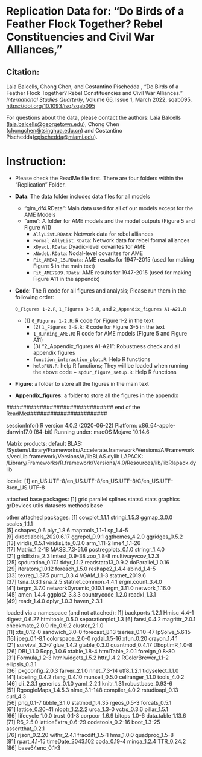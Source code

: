 # Replication Data for: “Do Birds of a Feather Flock Together? Rebel Constituencies and Civil War Alliances,” 


## Citation: 

Laia Balcells, Chong Chen, and Costantino Pischedda , “Do Birds of a Feather Flock Together? Rebel Constituencies and Civil War Alliances.” *International Studies Quarterly*, Volume 66, Issue 1, March 2022, sqab095, https://doi.org/10.1093/isq/sqab095


For questions about the data, please contact the authors: Laia Balcells (laia.balcells@georgetown.edu), Chong Chen (chongchen@tsinghua.edu.cn) and Costantino Pischedda(cpischedda@miami.edu).


# Instruction: 

- Please check the ReadMe file first. There are four folders within the “Replication” Folder.



- **Data**:  The data folder includes data files for all models
   + “glm_df4.RData”:  Main data used for all of our models except for the AME Models
   + “ame”: A folder for AME models and the model outputs (Figure 5 and Figure A11)
		+ ``AllyList.RData``: Network data  for rebel alliances 
		+ ``Formal_AllyList.RData``: Network data  for rebel formal alliances 
		+ ``xDyadL.RData``: Dyadic-level covarites for AME
		+ ``xNodeL.RData``: Nodal-level  covarites for AME
		+ ``Fit_AME47_15.RData``: AME results for 1947-2015 (used for making Figure 5 in the main text)
		+ ``Fit_AME7909.RData``: AME results for 1947-2015 (used for making Figure A11 in the appendix)


- **Code**: The R code for all figures and analysis; Please run them in the following order: 

	``0_Figures 1-2.R``, ``1_Figures 3-5.R``, and ``2_Appendix_figures A1-A21.R``

	- (1) ``0_Figures 1-2.R``: R code for Figure 1-2 in the text
        - (2) ``1_Figures 3-5.R``: R code for Figure 3-5 in the text
		+ ``1_Running_AME.R``: R code for AME models (Figure 5 and Figure A11)
        - (3) “2_Appendix_figures A1-A21”: Robustness check and all appendix figures
		+ ``function_interaction_plot.R``:  Help R functions
		+ ``helpFUN.R``: help R functions; They will be loaded when running the above code
                      + ``spdur_figure_setup.R``: Help R functions

- **Figure**:  a folder to store all the figures in the main text

- **Appendix_figures**: a folder to store all the figures in the appendix






################################ end of the ReadMe########################


sessionInfo()
R version 4.0.2 (2020-06-22)
Platform: x86_64-apple-darwin17.0 (64-bit)
Running under: macOS Mojave 10.14.6

Matrix products: default
BLAS:   /System/Library/Frameworks/Accelerate.framework/Versions/A/Frameworks/vecLib.framework/Versions/A/libBLAS.dylib
LAPACK: /Library/Frameworks/R.framework/Versions/4.0/Resources/lib/libRlapack.dylib

locale:
[1] en_US.UTF-8/en_US.UTF-8/en_US.UTF-8/C/en_US.UTF-8/en_US.UTF-8

attached base packages:
 [1] grid      parallel  splines   stats4    stats     graphics  grDevices utils     datasets  methods   base     

other attached packages:
 [1] cowplot_1.1.1          stringi_1.5.3          ggmap_3.0.0            scales_1.1.1          
 [5] cshapes_0.6            plyr_1.8.6             maptools_1.1-1         sp_1.4-5              
 [9] directlabels_2020.6.17 ggrepel_0.9.1          ggthemes_4.2.0         ggridges_0.5.2        
[13] viridis_0.5.1          viridisLite_0.3.0      arm_1.11-2             lme4_1.1-26           
[17] Matrix_1.2-18          MASS_7.3-51.6          postregplots_0.1.0     stringr_1.4.0         
[21] gridExtra_2.3          lmtest_0.9-38          zoo_1.8-8              multiwayvcov_1.2.3    
[25] spduration_0.17.1      tidyr_1.1.2            readstata13_0.9.2      doParallel_1.0.16     
[29] iterators_1.0.12       foreach_1.5.0          reshape2_1.4.4         abind_1.4-5           
[33] texreg_1.37.5          purrr_0.3.4            VGAM_1.1-3             statnet_2019.6        
[37] tsna_0.3.1             sna_2.5                statnet.common_4.4.1   ergm.count_3.4.0      
[41] tergm_3.7.0            networkDynamic_0.10.1  ergm_3.11.0            network_1.16.0        
[45] amen_1.4.4             ggplot2_3.3.3          countrycode_1.2.0      readxl_1.3.1          
[49] readr_1.4.0            dplyr_1.0.3            haven_2.3.1           

loaded via a namespace (and not attached):
 [1] backports_1.2.1     Hmisc_4.4-1         digest_0.6.27       htmltools_0.5.0     separationplot_1.3 
 [6] fansi_0.4.2         magrittr_2.0.1      checkmate_2.0.0     rle_0.9.2           cluster_2.1.0      
[11] xts_0.12-0          sandwich_3.0-0      forecast_8.13       tseries_0.10-47     lpSolve_5.6.15     
[16] jpeg_0.1-8.1        colorspace_2.0-0    rgdal_1.5-16        xfun_0.20           crayon_1.4.1       
[21] survival_3.2-7      glue_1.4.2          gtable_0.3.0        quantmod_0.4.17     DEoptimR_1.0-8     
[26] DBI_1.1.0           Rcpp_1.0.6          xtable_1.8-4        htmlTable_2.0.1     foreign_0.8-80     
[31] Formula_1.2-3       htmlwidgets_1.5.2   httr_1.4.2          RColorBrewer_1.1-2  ellipsis_0.3.1     
[36] pkgconfig_2.0.3     farver_2.1.0        nnet_7.3-14         utf8_1.2.1          tidyselect_1.1.0   
[41] labeling_0.4.2      rlang_0.4.10        munsell_0.5.0       cellranger_1.1.0    tools_4.0.2        
[46] cli_2.3.1           generics_0.1.0      yaml_2.2.1          knitr_1.31          robustbase_0.93-6  
[51] RgoogleMaps_1.4.5.3 nlme_3.1-148        compiler_4.0.2      rstudioapi_0.13     curl_4.3           
[56] png_0.1-7           tibble_3.1.0        statmod_1.4.35      rgeos_0.5-3         forcats_0.5.1      
[61] lattice_0.20-41     nloptr_1.2.2.2      urca_1.3-0          vctrs_0.3.6         pillar_1.5.1       
[66] lifecycle_1.0.0     trust_0.1-8         corpcor_1.6.9       bitops_1.0-6        data.table_1.13.6  
[71] R6_2.5.0            latticeExtra_0.6-29 codetools_0.2-16    boot_1.3-25         assertthat_0.2.1   
[76] rjson_0.2.20        withr_2.4.1         fracdiff_1.5-1      hms_1.0.0           quadprog_1.5-8     
[81] rpart_4.1-15        timeDate_3043.102   coda_0.19-4         minqa_1.2.4         TTR_0.24.2         
[86] base64enc_0.1-3 
